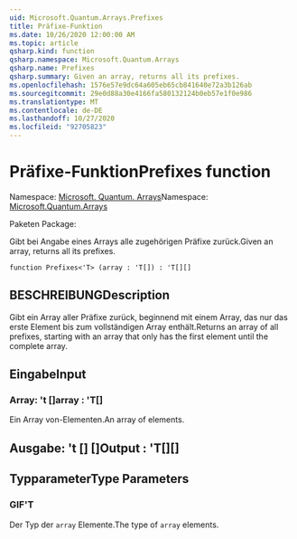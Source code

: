 ```yaml
---
uid: Microsoft.Quantum.Arrays.Prefixes
title: Präfixe-Funktion
ms.date: 10/26/2020 12:00:00 AM
ms.topic: article
qsharp.kind: function
qsharp.namespace: Microsoft.Quantum.Arrays
qsharp.name: Prefixes
qsharp.summary: Given an array, returns all its prefixes.
ms.openlocfilehash: 1576e57e9dc64a605eb65cb841640e72a3b126ab
ms.sourcegitcommit: 29e0d88a30e4166fa580132124b0eb57e1f0e986
ms.translationtype: MT
ms.contentlocale: de-DE
ms.lasthandoff: 10/27/2020
ms.locfileid: "92705823"
---
```

# <a name="prefixes-function"></a><span data-ttu-id="9adad-102">Präfixe-Funktion</span><span class="sxs-lookup"><span data-stu-id="9adad-102">Prefixes function</span></span>

<span data-ttu-id="9adad-103">Namespace: [Microsoft. Quantum. Arrays](xref:Microsoft.Quantum.Arrays)</span><span class="sxs-lookup"><span data-stu-id="9adad-103">Namespace: [Microsoft.Quantum.Arrays](xref:Microsoft.Quantum.Arrays)</span></span>

<span data-ttu-id="9adad-104">Paketen [](https://nuget.org/packages/)</span><span class="sxs-lookup"><span data-stu-id="9adad-104">Package: [](https://nuget.org/packages/)</span></span>


<span data-ttu-id="9adad-105">Gibt bei Angabe eines Arrays alle zugehörigen Präfixe zurück.</span><span class="sxs-lookup"><span data-stu-id="9adad-105">Given an array, returns all its prefixes.</span></span>

```qsharp
function Prefixes<'T> (array : 'T[]) : 'T[][]
```


## <a name="description"></a><span data-ttu-id="9adad-106">BESCHREIBUNG</span><span class="sxs-lookup"><span data-stu-id="9adad-106">Description</span></span>

<span data-ttu-id="9adad-107">Gibt ein Array aller Präfixe zurück, beginnend mit einem Array, das nur das erste Element bis zum vollständigen Array enthält.</span><span class="sxs-lookup"><span data-stu-id="9adad-107">Returns an array of all prefixes, starting with an array that only has the first element until the complete array.</span></span>

## <a name="input"></a><span data-ttu-id="9adad-108">Eingabe</span><span class="sxs-lookup"><span data-stu-id="9adad-108">Input</span></span>

### <a name="array--t"></a><span data-ttu-id="9adad-109">Array: 't []</span><span class="sxs-lookup"><span data-stu-id="9adad-109">array : 'T[]</span></span>

<span data-ttu-id="9adad-110">Ein Array von-Elementen.</span><span class="sxs-lookup"><span data-stu-id="9adad-110">An array of elements.</span></span>



## <a name="output--t"></a><span data-ttu-id="9adad-111">Ausgabe: 't [] []</span><span class="sxs-lookup"><span data-stu-id="9adad-111">Output : 'T[][]</span></span>



## <a name="type-parameters"></a><span data-ttu-id="9adad-112">Typparameter</span><span class="sxs-lookup"><span data-stu-id="9adad-112">Type Parameters</span></span>

### <a name="t"></a><span data-ttu-id="9adad-113">GIF</span><span class="sxs-lookup"><span data-stu-id="9adad-113">'T</span></span>

<span data-ttu-id="9adad-114">Der Typ der `array` Elemente.</span><span class="sxs-lookup"><span data-stu-id="9adad-114">The type of `array` elements.</span></span>